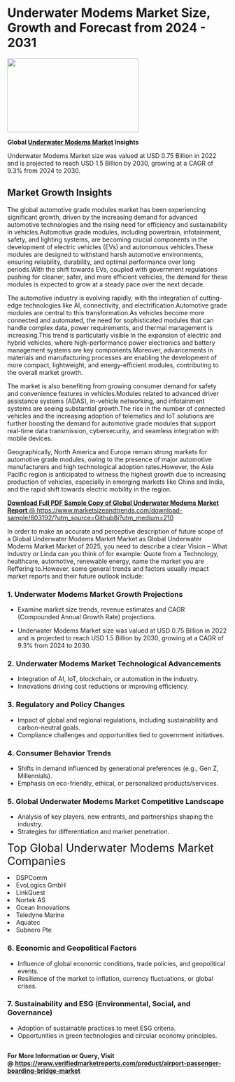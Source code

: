 <H1>Underwater Modems Market Size, Growth and Forecast from 2024 - 2031</H1><img class="aligncenter size-medium wp-image-584254" src="https://thirdeyenews.in/wp-content/uploads/2024/09/Global-Market-Research-300x168.jpeg" alt="" width="300" height="168" /><p><strong>Global&nbsp;<a href="https://www.marketsizeandtrends.com/download-sample/803192/?utm_source=Github8j?utm_medium=210">Underwater Modems Market</a> Insights</strong></p><p>Underwater Modems Market size was valued at USD 0.75 Billion in 2022 and is projected to reach USD 1.5 Billion by 2030, growing at a CAGR of 9.3% from 2024 to 2030.</p><p><h2>Market Growth Insights</h2> <p>The global automotive grade modules market has been experiencing significant growth, driven by the increasing demand for advanced automotive technologies and the rising need for efficiency and sustainability in vehicles.Automotive grade modules, including powertrain, infotainment, safety, and lighting systems, are becoming crucial components in the development of electric vehicles (EVs) and autonomous vehicles.These modules are designed to withstand harsh automotive environments, ensuring reliability, durability, and optimal performance over long periods.With the shift towards EVs, coupled with government regulations pushing for cleaner, safer, and more efficient vehicles, the demand for these modules is expected to grow at a steady pace over the next decade.</p> <p><a href="#"></a></p> <p>The automotive industry is evolving rapidly, with the integration of cutting-edge technologies like AI, connectivity, and electrification.Automotive grade modules are central to this transformation.As vehicles become more connected and automated, the need for sophisticated modules that can handle complex data, power requirements, and thermal management is increasing.This trend is particularly visible in the expansion of electric and hybrid vehicles, where high-performance power electronics and battery management systems are key components.Moreover, advancements in materials and manufacturing processes are enabling the development of more compact, lightweight, and energy-efficient modules, contributing to the overall market growth.</p> <p>The market is also benefiting from growing consumer demand for safety and convenience features in vehicles.Modules related to advanced driver assistance systems (ADAS), in-vehicle networking, and infotainment systems are seeing substantial growth.The rise in the number of connected vehicles and the increasing adoption of telematics and IoT solutions are further boosting the demand for automotive grade modules that support real-time data transmission, cybersecurity, and seamless integration with mobile devices.</p> <p>Geographically, North America and Europe remain strong markets for automotive grade modules, owing to the presence of major automotive manufacturers and high technological adoption rates.However, the Asia Pacific region is anticipated to witness the highest growth due to increasing production of vehicles, especially in emerging markets like China and India, and the rapid shift towards electric mobility in the region.</p> <p><a href="#"></p><p><span class=""><strong>Download Full PDF Sample Copy of Global Underwater Modems Market Report</strong> @ <a href="https://www.marketsizeandtrends.com/download-sample/803192/?utm_source=Github8j?utm_medium=210" target="_blank">https://www.marketsizeandtrends.com/download-sample/803192/?utm_source=Github8j?utm_medium=210</a></span></p><p>In order to make an accurate and perceptive description of future scope of a Global&nbsp;Underwater Modems Market Market as Global&nbsp;Underwater Modems Market Market of 2025, you need to describe a clear Vision &ndash; What Industry or Linda can you think of for example: Quote from a Technology, healthcare, automotive, renewable energy, name the market you are Reffering to.However, some general trends and factors usually impact market reports and their future outlook include:</p><h3>1.&nbsp;<strong>Underwater Modems Market Growth Projections</strong></h3><ul><li>Examine market size trends, revenue estimates and CAGR (Compounded Annual Growth Rate) projections.</li><li><p>Underwater Modems Market size was valued at USD 0.75 Billion in 2022 and is projected to reach USD 1.5 Billion by 2030, growing at a CAGR of 9.3% from 2024 to 2030.</p></li></ul><h3>2.&nbsp;<strong>Underwater Modems Market Technological Advancements</strong></h3><ul><li>Integration of AI, IoT, blockchain, or automation in the industry.</li><li>Innovations driving cost reductions or improving efficiency.</li></ul><h3>3.&nbsp;<strong>Regulatory and Policy Changes</strong></h3><ul><li>Impact of global and regional regulations, including sustainability and carbon-neutral goals.</li><li>Compliance challenges and opportunities tied to government initiatives.</li></ul><h3>4.&nbsp;<strong>Consumer Behavior Trends</strong></h3><ul><li>Shifts in demand influenced by generational preferences (e.g., Gen Z, Millennials).</li><li>Emphasis on eco-friendly, ethical, or personalized products/services.</li></ul><h3>5.&nbsp;<strong>Global Underwater Modems Market Competitive Landscape</strong></h3><ul><li>Analysis of key players, new entrants, and partnerships shaping the industry.</li><li>Strategies for differentiation and market penetration.</li></ul><p data-pm-slice="1 1 []"><span style="color: inherit; font-family: inherit; font-size: 25px;">Top Global Underwater Modems Market Companies</span></p><div class="" data-test-id=""><p><li>DSPComm</li><li> EvoLogics GmbH</li><li> LinkQuest</li><li> Nortek AS</li><li> Ocean Innovations</li><li> Teledyne Marine</li><li> Aquatec</li><li> Subnero Pte</li></p></div><h3>6.&nbsp;<strong>Economic and Geopolitical Factors</strong></h3><ul><li>Influence of global economic conditions, trade policies, and geopolitical events.</li><li>Resilience of the market to inflation, currency fluctuations, or global crises.</li></ul><h3>7.&nbsp;<strong>Sustainability and ESG (Environmental, Social, and Governance)</strong></h3><ul><li>Adoption of sustainable practices to meet ESG criteria.</li><li>Opportunities in green technologies and circular economy principles.</li></ul><h2><strong style="font-size: 14px;">For More Information or Query, Visit @&nbsp;</strong><a style="background-color: #ffffff; font-size: 14px;" href="https://www.marketsizeandtrends.com/report/underwater-modems-market/" target="_blank">https://www.verifiedmarketreports.com/product/airport-passenger-boarding-bridge-market</a></h2>